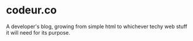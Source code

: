 # codeur.co
A developer's blog, growing from simple html to whichever techy web stuff it will need for its purpose.
